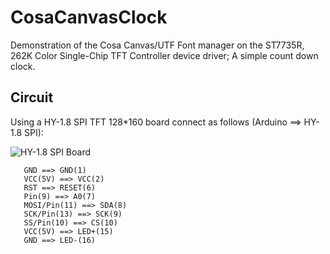 CosaCanvasClock
===============

Demonstration of the Cosa Canvas/UTF Font manager on the ST7735R, 262K Color
Single-Chip TFT Controller device driver; A simple count down clock.

Circuit
-------
Using a HY-1.8 SPI TFT 128*160 board connect as follows (Arduino ==>
HY-1.8 SPI):


![HY-1.8 SPI Board](http://img04.taobaocdn.com/imgextra/i4/39773402/T2dYOmXflaXXXXXXXX_!!39773402.jpg)

       GND ==> GND(1)  
       VCC(5V) ==> VCC(2)  
       RST ==> RESET(6)  
       Pin(9) ==> A0(7)  
       MOSI/Pin(11) ==> SDA(8)  
       SCK/Pin(13) ==> SCK(9)  
       SS/Pin(10) ==> CS(10)  
       VCC(5V) ==> LED+(15)  
       GND ==> LED-(16)    


